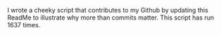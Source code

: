 I wrote a cheeky script that contributes to my Github by updating this ReadMe to illustrate why more than commits matter. This script has run 1637 times.